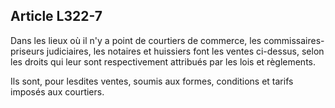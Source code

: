 Article L322-7
----
Dans les lieux où il n'y a point de courtiers de commerce, les
commissaires-priseurs judiciaires, les notaires et huissiers font les ventes
ci-dessus, selon les droits qui leur sont respectivement attribués par les lois
et règlements.

Ils sont, pour lesdites ventes, soumis aux formes, conditions et tarifs imposés
aux courtiers.
